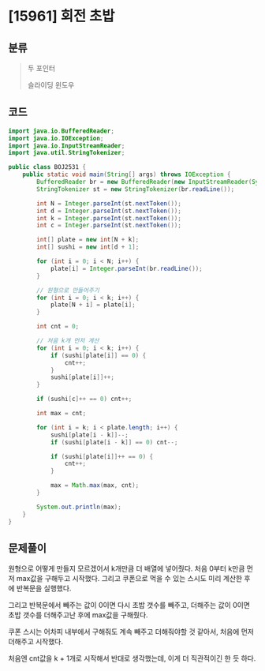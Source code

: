 # [15961] 회전 초밥

## 분류
> 두 포인터
>
> 슬라이딩 윈도우

## 코드
```java
import java.io.BufferedReader;
import java.io.IOException;
import java.io.InputStreamReader;
import java.util.StringTokenizer;

public class BOJ2531 {
    public static void main(String[] args) throws IOException {
        BufferedReader br = new BufferedReader(new InputStreamReader(System.in));
        StringTokenizer st = new StringTokenizer(br.readLine());

        int N = Integer.parseInt(st.nextToken());
        int d = Integer.parseInt(st.nextToken());
        int k = Integer.parseInt(st.nextToken());
        int c = Integer.parseInt(st.nextToken());

        int[] plate = new int[N + k];
        int[] sushi = new int[d + 1];

        for (int i = 0; i < N; i++) {
            plate[i] = Integer.parseInt(br.readLine());
        }

        // 원형으로 만들어주기
        for (int i = 0; i < k; i++) {
            plate[N + i] = plate[i];
        }

        int cnt = 0;

        // 처음 k개 먼저 계산
        for (int i = 0; i < k; i++) {
            if (sushi[plate[i]] == 0) {
                cnt++;
            }
            sushi[plate[i]]++;
        }

        if (sushi[c]++ == 0) cnt++;

        int max = cnt;

        for (int i = k; i < plate.length; i++) {
            sushi[plate[i - k]]--;
            if (sushi[plate[i - k]] == 0) cnt--;

            if (sushi[plate[i]]++ == 0) {
                cnt++;
            }

            max = Math.max(max, cnt);
        }

        System.out.println(max);
    }
}

```

## 문제풀이

원형으로 어떻게 만들지 모르겠어서 k개만큼 더 배열에 넣어줬다.
처음 0부터 k만큼 먼저 max값을 구해두고 시작했다. 그리고 쿠폰으로 먹을 수 있는 스시도 미리 계산한 후에 반복문을 실행했다.

그리고 반복문에서 빼주는 값이 0이면 다시 초밥 갯수를 빼주고, 더해주는 값이 0이면 초밥 갯수를 더해주고난 후에 max값을 구해줬다.

쿠폰 스시는 어차피 내부에서 구해줘도 계속 빼주고 더해줘야할 것 같아서, 처음에 먼저 더해주고 시작했다.

처음엔 cnt값을 k + 1개로 시작해서 반대로 생각했는데, 이게 더 직관적이긴 한 듯 하다.
